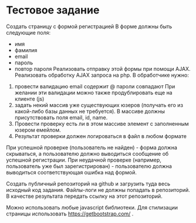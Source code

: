 # Тестовое задание

Создать страницу с формой регистрацией
В форме должны быть следующие поля:
- имя
- фамилия
- email
- пароль
- повтор пароля
Реализовать отправку этой формы при помощи AJAX.
Реализовать обработку AJAX запроса на php.
В обработчике нужно:
 1) провести валидацию
email содержит @
пароли совпадают
При желании эти валидации можно также продублировать еще на клиенте (js)
 2) задать некий массив уже существующих юзеров (получать его из какой-либо базы данных не требуется). В массиве должны присутствовать поля email, id, name.
 3) Провести проверку есть ли в этом массиве элемент с заполненным юзером емейлом.
 4) Результат проверки должен логироваться в файл в любом формате

При успешной проверке (пользователь не найден) - форма должна скрываться, а пользователю должно выводиться сообщение об успешной регистрации. 
При неудачной проверке (например, пользователь уже был зарегистрирован) - пользователю должна выводиться соответствующая ошибка над формой.

Создать публичный репозиторий на github и загрузить туда весь исходный код задания. Файлы-логи не должны попадать в репозиторий.
В качестве результата передать ссылку на этот репозиторий.

Можно использовать любые javascript библиотеки.
Для стилизации страницы использовать https://getbootstrap.com/ .
